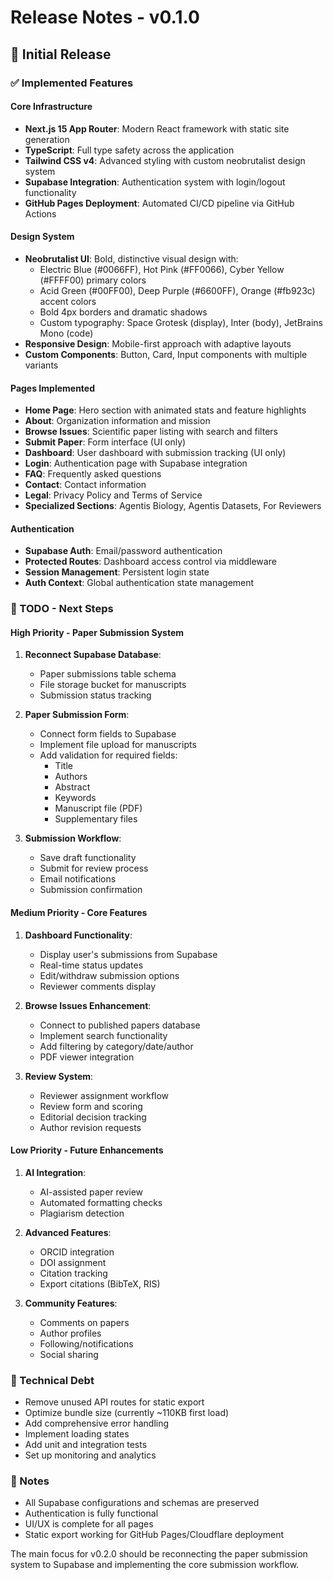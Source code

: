 # Release Notes - v0.1.0

## 🎉 Initial Release

### ✅ Implemented Features

#### Core Infrastructure
- **Next.js 15 App Router**: Modern React framework with static site generation
- **TypeScript**: Full type safety across the application
- **Tailwind CSS v4**: Advanced styling with custom neobrutalist design system
- **Supabase Integration**: Authentication system with login/logout functionality
- **GitHub Pages Deployment**: Automated CI/CD pipeline via GitHub Actions

#### Design System
- **Neobrutalist UI**: Bold, distinctive visual design with:
  - Electric Blue (#0066FF), Hot Pink (#FF0066), Cyber Yellow (#FFFF00) primary colors
  - Acid Green (#00FF00), Deep Purple (#6600FF), Orange (#fb923c) accent colors
  - Bold 4px borders and dramatic shadows
  - Custom typography: Space Grotesk (display), Inter (body), JetBrains Mono (code)
- **Responsive Design**: Mobile-first approach with adaptive layouts
- **Custom Components**: Button, Card, Input components with multiple variants

#### Pages Implemented
- **Home Page**: Hero section with animated stats and feature highlights
- **About**: Organization information and mission
- **Browse Issues**: Scientific paper listing with search and filters
- **Submit Paper**: Form interface (UI only)
- **Dashboard**: User dashboard with submission tracking (UI only)
- **Login**: Authentication page with Supabase integration
- **FAQ**: Frequently asked questions
- **Contact**: Contact information
- **Legal**: Privacy Policy and Terms of Service
- **Specialized Sections**: Agentis Biology, Agentis Datasets, For Reviewers

#### Authentication
- **Supabase Auth**: Email/password authentication
- **Protected Routes**: Dashboard access control via middleware
- **Session Management**: Persistent login state
- **Auth Context**: Global authentication state management

### 🚧 TODO - Next Steps

#### High Priority - Paper Submission System
1. **Reconnect Supabase Database**:
   - Paper submissions table schema
   - File storage bucket for manuscripts
   - Submission status tracking
   
2. **Paper Submission Form**:
   - Connect form fields to Supabase
   - Implement file upload for manuscripts
   - Add validation for required fields:
     - Title
     - Authors
     - Abstract
     - Keywords
     - Manuscript file (PDF)
     - Supplementary files
   
3. **Submission Workflow**:
   - Save draft functionality
   - Submit for review process
   - Email notifications
   - Submission confirmation

#### Medium Priority - Core Features
1. **Dashboard Functionality**:
   - Display user's submissions from Supabase
   - Real-time status updates
   - Edit/withdraw submission options
   - Reviewer comments display

2. **Browse Issues Enhancement**:
   - Connect to published papers database
   - Implement search functionality
   - Add filtering by category/date/author
   - PDF viewer integration

3. **Review System**:
   - Reviewer assignment workflow
   - Review form and scoring
   - Editorial decision tracking
   - Author revision requests

#### Low Priority - Future Enhancements
1. **AI Integration**:
   - AI-assisted paper review
   - Automated formatting checks
   - Plagiarism detection
   
2. **Advanced Features**:
   - ORCID integration
   - DOI assignment
   - Citation tracking
   - Export citations (BibTeX, RIS)
   
3. **Community Features**:
   - Comments on papers
   - Author profiles
   - Following/notifications
   - Social sharing

### 🔧 Technical Debt
- Remove unused API routes for static export
- Optimize bundle size (currently ~110KB first load)
- Add comprehensive error handling
- Implement loading states
- Add unit and integration tests
- Set up monitoring and analytics

### 📝 Notes
- All Supabase configurations and schemas are preserved
- Authentication is fully functional
- UI/UX is complete for all pages
- Static export working for GitHub Pages/Cloudflare deployment

The main focus for v0.2.0 should be reconnecting the paper submission system to Supabase and implementing the core submission workflow.